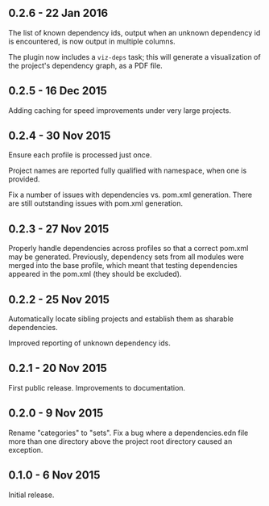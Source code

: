 ## 0.2.6 - 22 Jan 2016

The list of known dependency ids, output when an unknown dependency id is encountered,
is now output in multiple columns.

The plugin now includes a `viz-deps` task; this will generate a visualization
of the project's dependency graph, as a PDF file.

## 0.2.5 - 16 Dec 2015

Adding caching for speed improvements under very large projects.

## 0.2.4 - 30 Nov 2015

Ensure each profile is processed just once.

Project names are reported fully qualified with namespace, when one is provided.

Fix a number of issues with dependencies vs. pom.xml generation.
There are still outstanding issues with pom.xml generation.

## 0.2.3 - 27 Nov 2015

Properly handle dependencies across profiles so that a correct pom.xml
may be generated. Previously, dependency sets from all modules were merged
into the base profile, which meant that testing dependencies appeared
in the pom.xml (they should be excluded).

## 0.2.2 - 25 Nov 2015

Automatically locate sibling projects and establish them as sharable
dependencies.

Improved reporting of unknown dependency ids.

## 0.2.1 - 20 Nov 2015

First public release.
Improvements to documentation.

## 0.2.0 - 9 Nov 2015

Rename "categories" to "sets".
Fix a bug where a dependencies.edn file more than one directory above
the project root directory caused an exception.

## 0.1.0 - 6 Nov 2015

Initial release.
